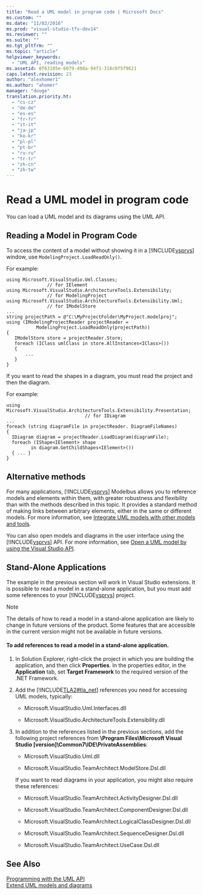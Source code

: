 ```yaml
---
title: "Read a UML model in program code | Microsoft Docs"
ms.custom: ""
ms.date: "11/02/2016"
ms.prod: "visual-studio-tfs-dev14"
ms.reviewer: ""
ms.suite: ""
ms.tgt_pltfrm: ""
ms.topic: "article"
helpviewer_keywords: 
  - "UML API, reading models"
ms.assetid: 0f63105e-6079-498a-94f1-318c0f5f9621
caps.latest.revision: 23
author: "alexhomer1"
ms.author: "ahomer"
manager: "douge"
translation.priority.ht: 
  - "cs-cz"
  - "de-de"
  - "es-es"
  - "fr-fr"
  - "it-it"
  - "ja-jp"
  - "ko-kr"
  - "pl-pl"
  - "pt-br"
  - "ru-ru"
  - "tr-tr"
  - "zh-cn"
  - "zh-tw"
---
```

# Read a UML model in program code
You can load a UML model and its diagrams using the UML API.  
  
##  <a name="Reading"></a> Reading a Model in Program Code  
 To access the content of a model without showing it in a [!INCLUDE[vsprvs](../code-quality/includes/vsprvs_md.md)] window, use `ModelingProject.LoadReadOnly()`.  
  
 For example:  
  
```  
using Microsoft.VisualStudio.Uml.Classes;   
               // for IElement  
using Microsoft.VisualStudio.ArchitectureTools.Extensibility;   
               // for ModelingProject  
using Microsoft.VisualStudio.ArchitectureTools.Extensibility.Uml;  
               // for IModelStore  
...   
string projectPath = @"C:\MyProjectFolder\MyProject.modelproj";  
using (IModelingProjectReader projectReader =  
           ModelingProject.LoadReadOnly(projectPath))  
{  
   IModelStore store = projectReader.Store;  
   foreach (IClass umlClass in store.AllInstances<IClass>())  
   {   
       ...  
   }  
}  
```  
  
 If you want to read the shapes in a diagram, you must read the project and then the diagram.  
  
 For example:  
  
```  
using Microsoft.VisualStudio.ArchitectureTools.Extensibility.Presentation;   
                             // for IDiagram  
...  
foreach (string diagramFile in projectReader. DiagramFileNames)  
{   
  IDiagram diagram = projectReader.LoadDiagram(diagramFile);  
  foreach (IShape<IElement> shape   
         in diagram.GetChildShapes<IElement>())  
  { ... }  
}  
```  
  
## Alternative methods  
 For many applications, [!INCLUDE[vsprvs](../code-quality/includes/vsprvs_md.md)] Modelbus allows you to reference models and elements within them, with greater robustness and flexibility than with the methods described in this topic. It provides a standard method of making links between arbitrary elements, either in the same or different models. For more information, see [Integrate UML models with other models and tools](../modeling/integrate-uml-models-with-other-models-and-tools.md).  
  
 You can also open models and diagrams in the user interface using the [!INCLUDE[vsprvs](../code-quality/includes/vsprvs_md.md)] API. For more information, see [Open a UML model by using the Visual Studio API](../modeling/open-a-uml-model-by-using-the-visual-studio-api.md).  
  
##  <a name="Standalone"></a> Stand-Alone Applications  
 The example in the previous section will work in Visual Studio extensions. It is possible to read a model in a stand-alone application, but you must add some references to your [!INCLUDE[vsprvs](../code-quality/includes/vsprvs_md.md)] project.  
  
> [!NOTE]
>  The details of how to read a model in a stand-alone application are likely to change in future versions of the product. Some features that are accessible in the current version might not be available in future versions.  
  
#### To add references to read a model in a stand-alone application.  
  
1.  In Solution Explorer, right-click the project in which you are building the application, and then click **Properties**. In the properties editor, in the **Application** tab, set **Target Framework** to the required version of the .NET Framework.  
  
2.  Add the [!INCLUDE[TLA2#tla_net](../modeling/includes/tla2sharptla_net_md.md)] references you need for accessing UML models, typically:  
  
    -   Microsoft.VisualStudio.Uml.Interfaces.dll  
  
    -   Microsoft.VisualStudio.ArchitectureTools.Extensibility.dll  
  
3.  In addition to the references listed in the previous sections, add the following project references from **\Program Files\Microsoft Visual Studio [version]\Common7\IDE\PrivateAssemblies**:  
  
    -   Microsoft.VisualStudio.Uml.dll  
  
    -   Microsoft.VisualStudio.TeamArchitect.ModelStore.Dsl.dll  
  
     If you want to read diagrams in your application, you might also require these references:  
  
    -   Microsoft.VisualStudio.TeamArchitect.ActivityDesigner.Dsl.dll  
  
    -   Microsoft.VisualStudio.TeamArchitect.ComponentDesigner.Dsl.dll  
  
    -   Microsoft.VisualStudio.TeamArchitect.LogicalClassDesigner.Dsl.dll  
  
    -   Microsoft.VisualStudio.TeamArchitect.SequenceDesigner.Dsl.dll  
  
    -   Microsoft.VisualStudio.TeamArchitect.UseCase.Dsl.dll  
  
## See Also  
 [Programming with the UML API](../modeling/programming-with-the-uml-api.md)   
 [Extend UML models and diagrams](../modeling/extend-uml-models-and-diagrams.md)